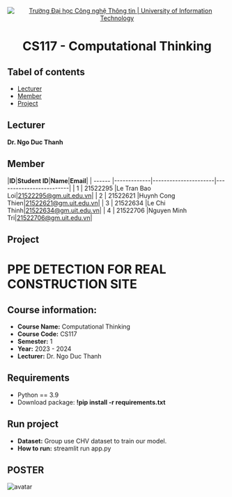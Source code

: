 <p align="center">
  <a href="https://www.uit.edu.vn/" title="Trường Đại học Công nghệ Thông tin" style="border: 5;">
    <img src="https://i.imgur.com/WmMnSRt.png" alt="Trường Đại học Công nghệ Thông tin | University of Information Technology">
  </a>
</p>

<!-- Title -->
<h1 align="center"><b>CS117 - Computational Thinking</b></h1>



## Tabel of contents
* [ Lecturer](#lecturer)
* [ Member](#member)
* [ Project](#project)
## Lecturer
<a name="lecturer"></a>
**Dr. Ngo Duc Thanh**

## Member
<a name="member"></a>
|**ID**|**Student ID**|**Name**|**Email**|
| ------ |-------------|----------------------|-------------------------|
| 1      | 21522295   	 |Le Tran Bao Loi|21522295@gm.uit.edu.vn|
| 2      | 21522621      |Huynh Cong Thien|21522621@gm.uit.edu.vn|
| 3      | 21522634 	 |Le Chi Thinh|21522634@gm.uit.edu.vn|
| 4      | 21522706      |Nguyen Minh Tri|21522706@gm.uit.edu.vn|
## Project
<a name="project"></a>
# PPE DETECTION FOR REAL CONSTRUCTION SITE

## Course information:

-   **Course Name:** Computational Thinking
-   **Course Code:** CS117
-   **Semester:** 1
-   **Year:** 2023 - 2024
-   **Lecturer:** Dr. Ngo Duc Thanh


## Requirements
- Python == 3.9
- Download package: **!pip install -r requirements.txt**
## Run project
- **Dataset:** Group use CHV dataset to train our model.
- **How to run:** streamlit run app.py
## POSTER
![avatar](poster.jpg)

